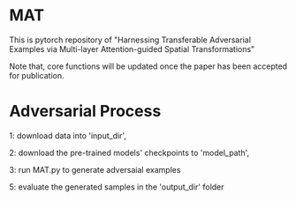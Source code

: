 # MAT
This is pytorch repository of "Harnessing Transferable Adversarial Examples via Multi-layer Attention-guided Spatial Transformations"

Note that,  core functions will be updated once the paper has been accepted for publication.

# Adversarial Process
1: download data into 'input_dir',

2: download the pre-trained models' checkpoints to 'model_path',

3: run MAT.py to generate adversaial examples

5: evaluate the generated samples in the 'output_dir' folder
